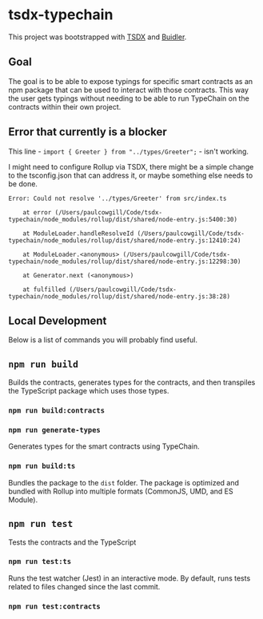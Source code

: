 # tsdx-typechain

This project was bootstrapped with [TSDX](https://github.com/jaredpalmer/tsdx) and [Buidler](https://buidler.dev).

## Goal

The goal is to be able to expose typings for specific smart contracts as an npm package that can be used to interact with those contracts. This way the user gets typings without needing to be able to run TypeChain on the contracts within their own project.

## Error that currently is a blocker

This line - `import { Greeter } from "../types/Greeter";` - isn't working.

I might need to configure Rollup via TSDX, there might be a simple change to the tsconfig.json that can address it, or maybe something else needs to be done.

```
Error: Could not resolve '../types/Greeter' from src/index.ts

    at error (/Users/paulcowgill/Code/tsdx-typechain/node_modules/rollup/dist/shared/node-entry.js:5400:30)

    at ModuleLoader.handleResolveId (/Users/paulcowgill/Code/tsdx-typechain/node_modules/rollup/dist/shared/node-entry.js:12410:24)

    at ModuleLoader.<anonymous> (/Users/paulcowgill/Code/tsdx-typechain/node_modules/rollup/dist/shared/node-entry.js:12298:30)

    at Generator.next (<anonymous>)

    at fulfilled (/Users/paulcowgill/Code/tsdx-typechain/node_modules/rollup/dist/shared/node-entry.js:38:28)
```

## Local Development

Below is a list of commands you will probably find useful.

## `npm run build`
Builds the contracts, generates types for the contracts, and then transpiles the TypeScript package which uses those types.

### `npm run build:contracts`

### `npm run generate-types`
Generates types for the smart contracts using TypeChain.

### `npm run build:ts`

Bundles the package to the `dist` folder.
The package is optimized and bundled with Rollup into multiple formats (CommonJS, UMD, and ES Module).

## `npm run test`
Tests the contracts and the TypeScript

### `npm run test:ts`

Runs the test watcher (Jest) in an interactive mode.
By default, runs tests related to files changed since the last commit.

### `npm run test:contracts`
